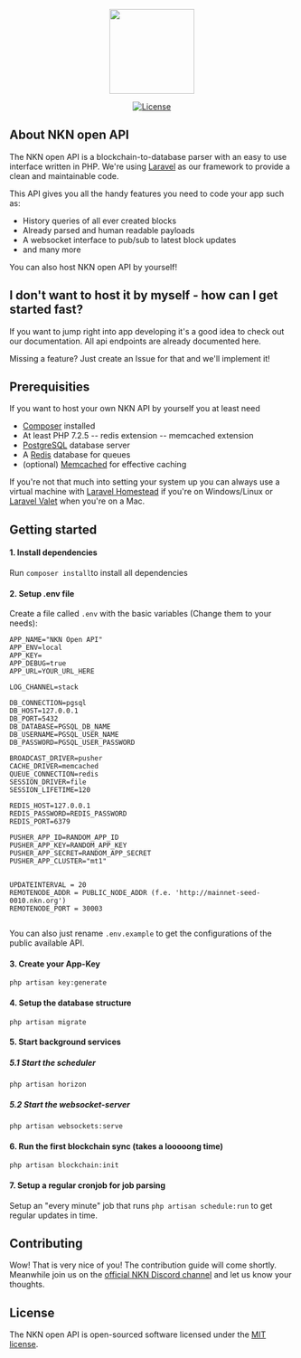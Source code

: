 <p align="center"><img src="https://avatars0.githubusercontent.com/u/64492989?s=200&v=4" width="150"></p>

<p align="center">
<a href="https://packagist.org/packages/laravel/framework"><img src="https://poser.pugx.org/laravel/framework/license.svg" alt="License"></a>
</p>

## About NKN open API

The NKN open API is a blockchain-to-database parser with an easy to use interface written in PHP. We're using [Laravel](https://laravel.com/) as our framework to provide a clean and maintainable code.

This API gives you all the handy features you need to code your app such as:

- History queries of all ever created blocks
- Already parsed and human readable payloads
- A websocket interface to pub/sub to latest block updates
- and many more

You can also host NKN open API by yourself!

## I don't want to host it by myself - how can I get started fast?

If you want to jump right into app developing it's a good idea to check out our documentation. All api endpoints are already documented here.

Missing a feature? Just create an Issue for that and we'll implement it!

## Prerequisities

If you want to host your own NKN API by yourself you at least need

- [Composer](https://getcomposer.org/) installed
- At least PHP 7.2.5
-- redis extension
-- memcached extension
- [PostgreSQL](https://www.postgresql.org/) database server
- A [Redis](https://redis.io/) database for queues
- (optional) [Memcached](https://memcached.org/) for effective caching

If you're not that much into setting your system up you can always use a virtual machine with [Laravel Homestead](https://laravel.com/docs/master/homestead) if you're on Windows/Linux or [Laravel Valet](https://laravel.com/docs/master/valet) when you're on a Mac.

## Getting started


#### 1. Install dependencies
Run ``composer install``to install all dependencies

#### 2. Setup .env file
Create a file called ``.env`` with the basic variables (Change them to your needs):

```
APP_NAME="NKN Open API"
APP_ENV=local
APP_KEY=
APP_DEBUG=true
APP_URL=YOUR_URL_HERE

LOG_CHANNEL=stack

DB_CONNECTION=pgsql
DB_HOST=127.0.0.1
DB_PORT=5432
DB_DATABASE=PGSQL_DB_NAME
DB_USERNAME=PGSQL_USER_NAME
DB_PASSWORD=PGSQL_USER_PASSWORD

BROADCAST_DRIVER=pusher
CACHE_DRIVER=memcached
QUEUE_CONNECTION=redis
SESSION_DRIVER=file
SESSION_LIFETIME=120

REDIS_HOST=127.0.0.1
REDIS_PASSWORD=REDIS_PASSWORD
REDIS_PORT=6379

PUSHER_APP_ID=RANDOM_APP_ID 
PUSHER_APP_KEY=RANDOM_APP_KEY
PUSHER_APP_SECRET=RANDOM_APP_SECRET
PUSHER_APP_CLUSTER="mt1"


UPDATEINTERVAL = 20
REMOTENODE_ADDR = PUBLIC_NODE_ADDR (f.e. 'http://mainnet-seed-0010.nkn.org')
REMOTENODE_PORT = 30003


```

You can also just rename ``.env.example`` to get the configurations of the public available API.

#### 3. Create your App-Key 
```php artisan key:generate```

#### 4. Setup the database structure
 ```php artisan migrate```

#### 5. Start background services 
##### 5.1 Start the scheduler
 ```php artisan horizon```

##### 5.2 Start the websocket-server
 ```php artisan websockets:serve```

#### 6. Run the first blockchain sync (takes a looooong time)
```php artisan blockchain:init```

#### 7. Setup a regular cronjob for job parsing
Setup an "every minute" job that runs ```php artisan schedule:run``` to get regular updates in time.



## Contributing

Wow! That is very nice of you! The contribution guide will come shortly. Meanwhile join us on the [official NKN Discord channel](https://discord.gg/skHx9S) and let us know your thoughts.

## License

The NKN open API is open-sourced software licensed under the [MIT license](https://opensource.org/licenses/MIT).
